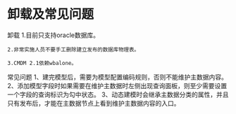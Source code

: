 # 卸载及常见问题
卸载
	1.目前只支持oracle数据库。

	2.非常实施人员不要手工删除建立发布的数据库物理表。

	3.CMDM 2.1依赖wbalone。
	
常见问题
	1、建完模型后，需要为模型配置编码规则，否则不能维护主数据内容。
	2、添加模型字段时如果需要在维护主数据时左侧出现查询面板，则至少需要设置一个字段的查询标识为勾中状态。
	3、动态建模时会继承主数据分类的属性，并且只有发布后，才能在主数据节点上看到维护主数据内容的入口。